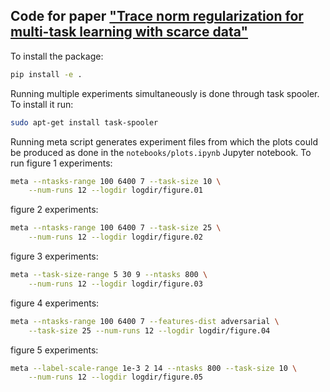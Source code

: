 ## Code for paper ["Trace norm regularization for multi-task learning with scarce data"](https://arxiv.org/abs/2202.06742v1)

To install the package:

```bash
pip install -e .
```

Running multiple experiments simultaneously is done through task spooler.
To install it run:
```bash
sudo apt-get install task-spooler
```

Running meta script generates experiment files from which the plots
could be produced as done in the `notebooks/plots.ipynb` Jupyter
notebook. To run figure 1 experiments:

```bash
meta --ntasks-range 100 6400 7 --task-size 10 \
    --num-runs 12 --logdir logdir/figure.01
```

figure 2 experiments:

```bash
meta --ntasks-range 100 6400 7 --task-size 25 \
    --num-runs 12 --logdir logdir/figure.02
```

figure 3 experiments:

```bash
meta --task-size-range 5 30 9 --ntasks 800 \
    --num-runs 12 --logdir logdir/figure.03
```

figure 4 experiments:

```bash
meta --ntasks-range 100 6400 7 --features-dist adversarial \
    --task-size 25 --num-runs 12 --logdir logdir/figure.04
```

figure 5 experiments:

```bash
meta --label-scale-range 1e-3 2 14 --ntasks 800 --task-size 10 \
    --num-runs 12 --logdir logdir/figure.05
```
